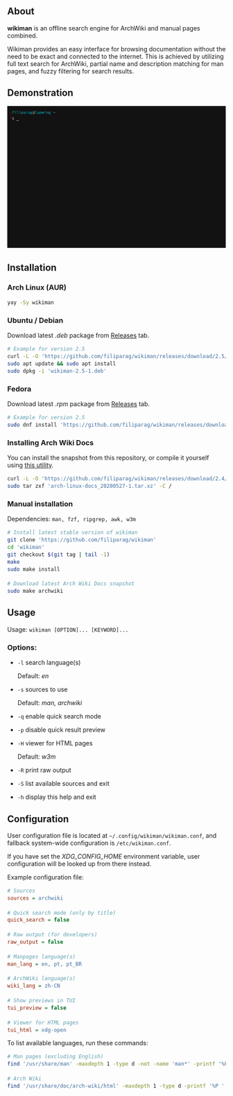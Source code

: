 ## About
**wikiman** is an offline search engine for ArchWiki and manual pages combined.

Wikiman provides an easy interface for browsing documentation without the need to be exact and connected to the internet.
This is achieved by utilizing full text search for ArchWiki, partial name and description matching for man pages,
and fuzzy filtering for search results.


## Demonstration

![Demo](demo.gif)


## Installation

### Arch Linux (AUR)
```bash
yay -Sy wikiman
```

### Ubuntu / Debian

Download latest *.deb* package from [Releases](https://github.com/filiparag/wikiman/releases/latest/) tab.

```bash
# Example for version 2.5
curl -L -O 'https://github.com/filiparag/wikiman/releases/download/2.5/wikiman-2.5-1.deb'
sudo apt update && sudo apt install 
sudo dpkg -i 'wikiman-2.5-1.deb'
```

### Fedora

Download latest *.rpm* package from [Releases](https://github.com/filiparag/wikiman/releases/latest/) tab.

```bash
# Example for version 2.5
sudo dnf install 'https://github.com/filiparag/wikiman/releases/download/2.5/wikiman-2.5-1.fc32.noarch.rpm'
```

### Installing Arch Wiki Docs

You can install the snapshot from this repository, or compile it yourself using [this utility](https://github.com/lahwaacz/arch-wiki-docs).

```bash
curl -L -O 'https://github.com/filiparag/wikiman/releases/download/2.4/arch-linux-docs_20200527-1.tar.xz'
sudo tar zxf 'arch-linux-docs_20200527-1.tar.xz' -C /
```

### Manual installation

Dependencies: `man, fzf, ripgrep, awk, w3m`

```bash
# Install latest stable version of wikiman
git clone 'https://github.com/filiparag/wikiman'
cd 'wikiman'
git checkout $(git tag | tail -1)
make
sudo make install

# Download latest Arch Wiki Docs snapshot
sudo make archwiki
```

## Usage

Usage: `wikiman [OPTION]... [KEYWORD]...`

### Options:

- `-l` search language(s)

    Default: *en*

- `-s` sources to use
 
    Default: *man, archwiki*

- `-q` enable quick search mode

- `-p` disable quick result preview

- `-H` viewer for HTML pages

    Default: *w3m*

- `-R` print raw output

- `-S`  list available sources and exit

- `-h` display this help and exit


## Configuration

User configuration file is located at `~/.config/wikiman/wikiman.conf`,
and fallback system-wide configuration is `/etc/wikiman.conf`.

If you have set the *XDG_CONFIG_HOME* environment variable, user configuration
will be looked up from there instead.

Example configuration file:

```ini
# Sources
sources = archwiki

# Quick search mode (only by title)
quick_search = false

# Raw output (for developers)
raw_output = false

# Manpages language(s)
man_lang = en, pt, pt_BR

# ArchWiki language(s)
wiki_lang = zh-CN

# Show previews in TUI
tui_preview = false

# Viewer for HTML pages
tui_html = xdg-open
```

To list available languages, run these commands:

```bash
# Man pages (excluding English)
find '/usr/share/man' -maxdepth 1 -type d -not -name 'man*' -printf '%P '

# Arch Wiki
find '/usr/share/doc/arch-wiki/html' -maxdepth 1 -type d -printf '%P '
```